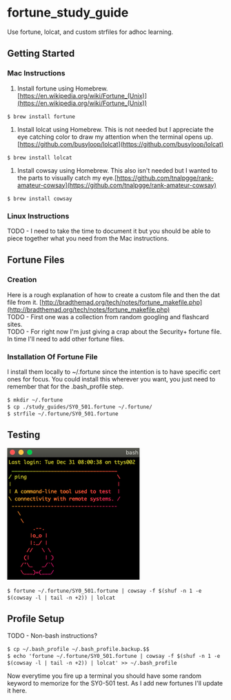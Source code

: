 # fortune_study_guide
Use fortune, lolcat, and custom strfiles for adhoc learning.

## Getting Started
### Mac Instructions
1. Install fortune using Homebrew.  [https://en.wikipedia.org/wiki/Fortune_(Unix)](https://en.wikipedia.org/wiki/Fortune_(Unix))
```console
$ brew install fortune
```
1. Install lolcat using Homebrew.  This is not needed but I appreciate the eye catching color to draw my attention when the terminal opens up.  [https://github.com/busyloop/lolcat](https://github.com/busyloop/lolcat) 
```console
$ brew install lolcat
```
1. Install cowsay using Homebrew.  This also isn't needed but I wanted to the parts to visually catch my eye.[https://github.com/tnalpgge/rank-amateur-cowsay](https://github.com/tnalpgge/rank-amateur-cowsay)
```console
$ brew install cowsay
```
### Linux Instructions
TODO - I need to take the time to document it but you should be able to piece together what you need from the Mac instructions.

## Fortune Files
### Creation
Here is a rough explanation of how to create a custom file and then the dat file from it.  [http://bradthemad.org/tech/notes/fortune_makefile.php](http://bradthemad.org/tech/notes/fortune_makefile.php)  
TODO - First one was a collection from random googling and flashcard sites.  
TODO - For right now I'm just giving a crap about the Security+ fortune file.  In time I'll need to add other fortune files.

### Installation Of Fortune File
I install them locally to ~/.fortune since the intention is to have specific cert ones for focus.  You could install this wherever you want, you just need to remember that for the .bash_profile step.
```console
$ mkdir ~/.fortune
$ cp ./study_guides/SY0_501.fortune ~/.fortune/
$ strfile ~/.fortune/SY0_501.fortune
```

## Testing
![Screenshot](/images/screenshot.png)
```console
$ fortune ~/.fortune/SY0_501.fortune | cowsay -f $(shuf -n 1 -e $(cowsay -l | tail -n +2)) | lolcat
```

## Profile Setup
TODO - Non-bash instructions?
```console
$ cp ~/.bash_profile ~/.bash_profile.backup.$$
$ echo 'fortune ~/.fortune/SY0_501.fortune | cowsay -f $(shuf -n 1 -e $(cowsay -l | tail -n +2)) | lolcat' >> ~/.bash_profile
```

Now everytime you fire up a terminal you should have some random keyword to memorize for the SY0-501 test.  As I add new fortunes I'll update it here.

